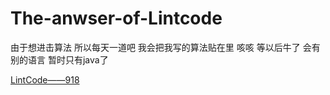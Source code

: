 # The-anwser-of-Lintcode
由于想进击算法  所以每天一道吧   我会把我写的算法贴在里  咳咳  等以后牛了  会有别的语言  暂时只有java了

[LintCode——918](https://github.com/a784511652/The-anwser-of-Lintcode/blob/master/src/main/java/com/example/demo/lintcode/Lintcode_918.java)
